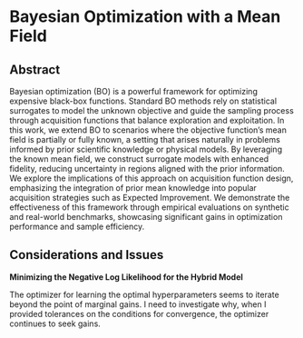 # Bayesian Optimization with a Mean Field
## Abstract
Bayesian optimization (BO) is a powerful framework for optimizing expensive black-box functions. 
Standard BO methods rely on statistical surrogates to model the unknown objective and guide the 
sampling process through acquisition functions that balance exploration and exploitation. In 
this work, we extend BO to scenarios where the objective function’s mean field is partially or 
fully known, a setting that arises naturally in problems informed by prior scientific knowledge 
or physical models. By leveraging the known mean field, we construct surrogate models with 
enhanced fidelity, reducing uncertainty in regions aligned with the prior information. We 
explore the implications of this approach on acquisition function design, emphasizing the 
integration of prior mean knowledge into popular acquisition strategies such as Expected 
Improvement. We demonstrate the effectiveness of this framework through empirical evaluations on 
synthetic and real-world benchmarks, showcasing significant gains in optimization performance 
and sample efficiency.

## Considerations and Issues
<b>Minimizing the Negative Log Likelihood for the Hybrid Model</b>

The optimizer for learning the optimal hyperparameters seems to iterate beyond the point of marginal gains.
I need to investigate why, when I provided tolerances on the conditions for convergence, the optimizer
continues to seek gains.

